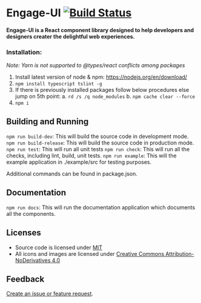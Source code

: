 # Engage-UI  [![Build Status](https://travis-ci.org/emgage/engage-ui.svg?branch=master)](https://travis-ci.org/emgage/engage-ui)

#### Engage-UI is a React component library designed to help developers and designers creater the delightful web experiences.

### Installation:
*Note: Yarn is not supported to @types/react conflicts among packages*
1. Install latest version of node & npm: https://nodejs.org/en/download/
2. `npm install typescript tslint -g`
3. If there is previously installed packages follow below procedures else jump on 5th point:
    a. `rd /s /q node_modules`
    b. `npm cache clear --force`
4. `npm i`

## Building and Running
`npm run build-dev`: This will build the source code in development mode.
`npm run build-release`: This will build the source code in production mode.
`npm run test`: This will run all unit tests
`npm run check`: This will run all the checks, including lint, build, unit tests.
`npm run example`: This will the example application in ./example/src for testing purposes.

Additional commands can be found in package.json.

## Documentation
`npm run docs`: This will run the documentation application which documents all the components.

## Licenses
* Source code is licensed under [MIT](https://opensource.org/licenses/MIT)
* All icons and images are licensed under [Creative Commons Attribution-NoDerivatives 4.0](http://creativecommons.org/licenses/by-nd/4.0/)

## Feedback
[Create an issue or feature request](https://github.com/emgage/engage-ui/issues/new).
